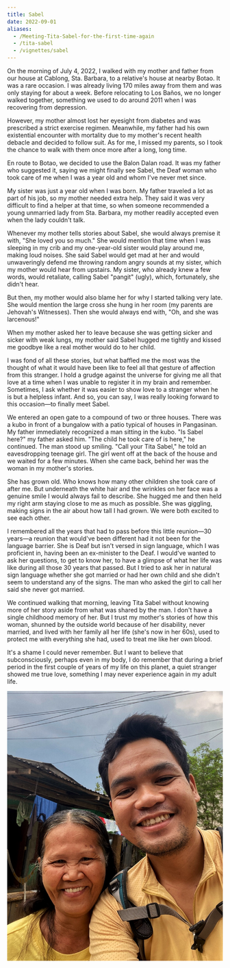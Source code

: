 ```yaml
---
title: Sabel
date: 2022-09-01
aliases:
  - /Meeting-Tita-Sabel-for-the-first-time-again
  - /tita-sabel
  - /vignettes/sabel
---
```


On the morning of July 4, 2022, I walked with my mother and father from our house at Cablong, Sta. Barbara, to a relative's house at nearby Botao. It was a rare occasion. I was already living 170 miles away from them and was only staying for about a week. Before relocating to Los Baños, we no longer walked together, something we used to do around 2011 when I was recovering from depression.

However, my mother almost lost her eyesight from diabetes and was prescribed a strict exercise regimen. Meanwhile, my father had his own existential encounter with mortality due to my mother's recent health debacle and decided to follow suit. As for me, I missed my parents, so I took the chance to walk with them once more after a long, long time.

En route to Botao, we decided to use the Balon Dalan road. It was my father who suggested it, saying we might finally see Sabel, the Deaf woman who took care of me when I was a year old and whom I've never met since.

My sister was just a year old when I was born. My father traveled a lot as part of his job, so my mother needed extra help. They said it was very difficult to find a helper at that time, so when someone recommended a young unmarried lady from Sta. Barbara, my mother readily accepted even when the lady couldn't talk.

Whenever my mother tells stories about Sabel, she would always premise it with, "She loved you so much." She would mention that time when I was sleeping in my crib and my one-year-old sister would play around me, making loud noises. She said Sabel would get mad at her and would unwaveringly defend me throwing random angry sounds at my sister, which my mother would hear from upstairs. My sister, who already knew a few words, would retaliate, calling Sabel "pangit" (ugly), which, fortunately, she didn't hear.

But then, my mother would also blame her for why I started talking very late. She would mention the large cross she hung in her room (my parents are Jehovah's Witnesses). Then she would always end with, "Oh, and she was larcenous!"

When my mother asked her to leave because she was getting sicker and sicker with weak lungs, my mother said Sabel hugged me tightly and kissed me goodbye like a real mother would do to her child.

I was fond of all these stories, but what baffled me the most was the thought of what it would have been like to feel all that gesture of affection from this stranger. I hold a grudge against the universe for giving me all that love at a time when I was unable to register it in my brain and remember. Sometimes, I ask whether it was easier to show love to a stranger when he is but a helpless infant. And so, you can say, I was really looking forward to this occasion—to finally meet Sabel.

We entered an open gate to a compound of two or three houses. There was a kubo in front of a bungalow with a patio typical of houses in Pangasinan. My father immediately recognized a man sitting in the kubo. "Is Sabel here?" my father asked him. "The child he took care of is here," he continued. The man stood up smiling. "Call your Tita Sabel," he told an eavesdropping teenage girl. The girl went off at the back of the house and we waited for a few minutes. When she came back, behind her was the woman in my mother's stories.

She has grown old. Who knows how many other children she took care of after me. But underneath the white hair and the wrinkles on her face was a genuine smile I would always fail to describe. She hugged me and then held my right arm staying close to me as much as possible. She was giggling, making signs in the air about how tall I had grown. We were both excited to see each other.

I remembered all the years that had to pass before this little reunion—30 years—a reunion that would've been different had it not been for the language barrier. She is Deaf but isn't versed in sign language, which I was proficient in, having been an ex-minister to the Deaf. I would've wanted to ask her questions, to get to know her, to have a glimpse of what her life was like during all those 30 years that passed. But I tried to ask her in natural sign language whether she got married or had her own child and she didn't seem to understand any of the signs. The man who asked the girl to call her said she never got married.

We continued walking that morning, leaving Tita Sabel without knowing more of her story aside from what was shared by the man. I don't have a single childhood memory of her. But I trust my mother's stories of how this woman, shunned by the outside world because of her disability, never married, and lived with her family all her life (she's now in her 60s), used to protect me with everything she had, used to treat me like her own blood.

It's a shame I could never remember. But I want to believe that subconsciously, perhaps even in my body, I do remember that during a brief period in the first couple of years of my life on this planet, a quiet stranger showed me true love, something I may never experience again in my adult life.

![Me and Tita Sabel](images/sabel.jpg)

